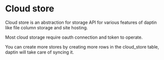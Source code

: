 # Cloud store

Cloud store is an abstraction for storage API for various features of daptin like file column storage and site hosting.

Most cloud storage require oauth connection and token to operate.

You can create more stores by creating more rows in the cloud_store table, daptin will take care of syncing it.